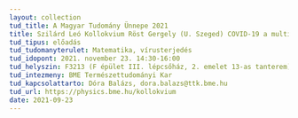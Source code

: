 ```yaml
---
layout: collection
tud_title: A Magyar Tudomány Ünnepe 2021
title: Szilárd Leó Kollokvium Röst Gergely (U. Szeged) COVID-19 a multiscale problem
tud_tipus: előadás
tud_tudomanyterulet: Matematika, vírusterjedés
tud_idopont: 2021. november 23. 14:30-16:00
tud_helyszin: F3213 (F épület III. lépcsőház, 2. emelet 13-as tanterem)
tud_intezmeny: BME Természettudományi Kar
tud_kapcsolattarto: Dóra Balázs, dora.balazs@ttk.bme.hu
tud_url: https://physics.bme.hu/kollokvium
date: 2021-09-23
---
```

